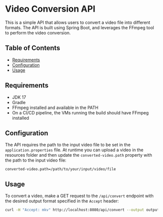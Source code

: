 # Video Conversion API

This is a simple API that allows users to convert a video file into different formats. The API is built using Spring Boot, and leverages the FFmpeg tool to perform the video conversion.

## Table of Contents

- [Requirements](#requirements)
- [Configuration](#configuration)
- [Usage](#usage)

## Requirements

- JDK 17 
- Gradle
- FFmpeg installed and available in the PATH
- On a CI/CD pipeline, the VMs running the build should have FFmpeg installed


## Configuration

The API requires the path to the input video file to be set in the `application.properties` file. At runtime you can upload a video in the resources folder and then update the `converted-video.path` property with the path to the input video file:

```properties
converted-video.path=/path/to/your/input/video/file
```

## Usage

To convert a video, make a GET request to the `/api/convert` endpoint with the desired output format specified in the `Accept` header:

```bash
curl -H "Accept: mkv" http://localhost:8080/api/convert --output output.mkv
```

